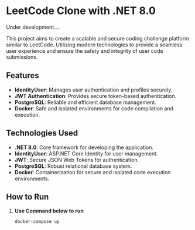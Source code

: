 # LeetCode Clone with .NET 8.0

Under development....

This project aims to create a scalable and secure coding challenge platform similar to LeetCode. Utilizing modern technologies to provide a seamless user experience and ensure the safety and integrity of user code submissions.

## Features

- **IdentityUser**: Manages user authentication and profiles securely.
- **JWT Authentication**: Provides secure token-based authentication.
- **PostgreSQL**: Reliable and efficient database management.
- **Docker**: Safe and isolated environments for code compilation and execution.

## Technologies Used

- **.NET 8.0**: Core framework for developing the application.
- **IdentityUser**: ASP.NET Core Identity for user management.
- **JWT**: Secure JSON Web Tokens for authentication.
- **PostgreSQL**: Robust relational database system.
- **Docker**: Containerization for secure and isolated code execution environments.

## How to Run

1. **Use Command below to run**

    ```bash
    docker-compose up
    ```


